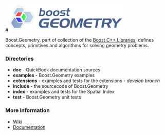 #![Boost.Geometry](doc/other/logo/logo_bkg.png)

Boost.Geometry, part of collection of the [Boost C++ Libraries](http://github.com/boostorg), defines concepts, primitives and algorithms for solving geometry problems.

### Directories

* **doc** - QuickBook documentation sources
* **examples** - Boost.Geometry examples
* **_extensions_** - examples and tests for the extensions - _develop branch_
* **include** - the sourcecode of Boost.Geometry
* **index** - examples and tests for the Spatial Index
* **test** - Boost.Geometry unit tests

### More information

* [Wiki](http://github.com/boostorg/geometry/wiki)
* [Documentation](http://boost.org/libs/geometry)
